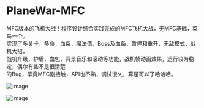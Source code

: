# PlaneWar-MFC  
MFC版本的飞机大战！程序设计综合实践完成的MFC飞机大战，无MFC基础，菜鸟一个。  
实现了多关卡，多命，血条，魔法值，Boss及血条，暂停和重开，无敌模式，战机大招，  
战机升级，护盾，血包，背景音乐和滚动等功能，战机帧动画效果，运行较为稳定，偶尔有些不是很清楚  
的Bug，毕竟MFC刚接触，API也不熟，调试很久，算是可以了哈哈哈。  

![image](https://github.com/Coselding/PlaneWar-MFC/blob/master/screenshot/1.png)  


![image](https://github.com/Coselding/PlaneWar-MFC/blob/master/screenshot/2.png)  
